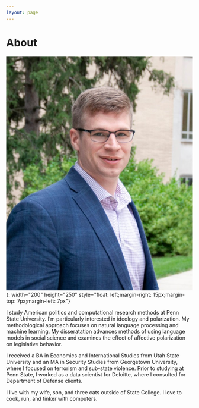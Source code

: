 ```yaml
---
layout: page
---
```

# About

![img](https://raw.githubusercontent.com/mlburnham/mlburnham.github.io/master/assets/images/headshot.jpg){: width="200" height="250" style="float: left;margin-right: 15px;margin-top: 7px;margin-left: 7px"}

I study American politics and computational research methods at Penn State University. I’m particularly interested in ideology and polarization. My methodological approach focuses on natural language processing and machine learning. My disseratation advances methods of using language models in social science and examines the effect of affective polarization on legislative behavior. 

I received a BA in Economics and International Studies from Utah State University and an MA in Security Studies from Georgetown University, where I focused on terrorism and sub-state violence. Prior to studying at Penn State, I worked as a data scientist for Deloitte, where I consulted for Department of Defense clients.

I live with my wife, son, and three cats outside of State College. I love to cook, run, and tinker with computers. 